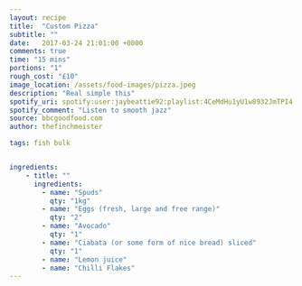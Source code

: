 ```yaml
---
layout: recipe
title:  "Custom Pizza"
subtitle: ""
date:   2017-03-24 21:01:00 +0000
comments: true
time: "15 mins"
portions: "1"
rough_cost: "£10"
image_location: /assets/food-images/pizza.jpeg
description: "Real simple this"
spotify_uri: spotify:user:jaybeattie92:playlist:4CeMdHu1yU1w8932JmTPI4
spotify_comment: "Listen to smooth jazz"
source: bbcgoodfood.com
author: thefinchmeister

tags: fish bulk


ingredients:
    - title: ""
      ingredients:
        - name: "Spuds"
          qty: "1kg"
        - name: "Eggs (fresh, large and free range)"
          qty: "2"
        - name: "Avocado"
          qty: "1"
        - name: "Ciabata (or some form of nice bread) sliced"
          qty: "1"
        - name: "Lemon juice"
        - name: "Chilli Flakes"
---
```

